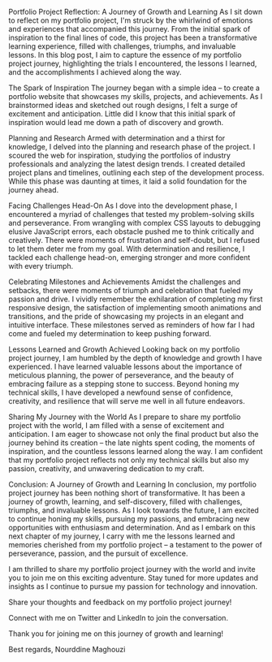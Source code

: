 Portfolio Project Reflection: A Journey of Growth and Learning
As I sit down to reflect on my portfolio project, I'm struck by the whirlwind of emotions and experiences that accompanied this journey. From the initial spark of inspiration to the final lines of code, this project has been a transformative learning experience, filled with challenges, triumphs, and invaluable lessons. In this blog post, I aim to capture the essence of my portfolio project journey, highlighting the trials I encountered, the lessons I learned, and the accomplishments I achieved along the way.

The Spark of Inspiration
The journey began with a simple idea – to create a portfolio website that showcases my skills, projects, and achievements. As I brainstormed ideas and sketched out rough designs, I felt a surge of excitement and anticipation. Little did I know that this initial spark of inspiration would lead me down a path of discovery and growth.

Planning and Research
Armed with determination and a thirst for knowledge, I delved into the planning and research phase of the project. I scoured the web for inspiration, studying the portfolios of industry professionals and analyzing the latest design trends. I created detailed project plans and timelines, outlining each step of the development process. While this phase was daunting at times, it laid a solid foundation for the journey ahead.

Facing Challenges Head-On
As I dove into the development phase, I encountered a myriad of challenges that tested my problem-solving skills and perseverance. From wrangling with complex CSS layouts to debugging elusive JavaScript errors, each obstacle pushed me to think critically and creatively. There were moments of frustration and self-doubt, but I refused to let them deter me from my goal. With determination and resilience, I tackled each challenge head-on, emerging stronger and more confident with every triumph.

Celebrating Milestones and Achievements
Amidst the challenges and setbacks, there were moments of triumph and celebration that fueled my passion and drive. I vividly remember the exhilaration of completing my first responsive design, the satisfaction of implementing smooth animations and transitions, and the pride of showcasing my projects in an elegant and intuitive interface. These milestones served as reminders of how far I had come and fueled my determination to keep pushing forward.

Lessons Learned and Growth Achieved
Looking back on my portfolio project journey, I am humbled by the depth of knowledge and growth I have experienced. I have learned valuable lessons about the importance of meticulous planning, the power of perseverance, and the beauty of embracing failure as a stepping stone to success. Beyond honing my technical skills, I have developed a newfound sense of confidence, creativity, and resilience that will serve me well in all future endeavors.

Sharing My Journey with the World
As I prepare to share my portfolio project with the world, I am filled with a sense of excitement and anticipation. I am eager to showcase not only the final product but also the journey behind its creation – the late nights spent coding, the moments of inspiration, and the countless lessons learned along the way. I am confident that my portfolio project reflects not only my technical skills but also my passion, creativity, and unwavering dedication to my craft.

Conclusion: A Journey of Growth and Learning
In conclusion, my portfolio project journey has been nothing short of transformative. It has been a journey of growth, learning, and self-discovery, filled with challenges, triumphs, and invaluable lessons. As I look towards the future, I am excited to continue honing my skills, pursuing my passions, and embracing new opportunities with enthusiasm and determination. And as I embark on this next chapter of my journey, I carry with me the lessons learned and memories cherished from my portfolio project – a testament to the power of perseverance, passion, and the pursuit of excellence.


I am thrilled to share my portfolio project journey with the world and invite you to join me on this exciting adventure. Stay tuned for more updates and insights as I continue to pursue my passion for technology and innovation.

Share your thoughts and feedback on my portfolio project journey!

Connect with me on Twitter and LinkedIn to join the conversation.

Thank you for joining me on this journey of growth and learning!

Best regards,
Nourddine Maghouzi
